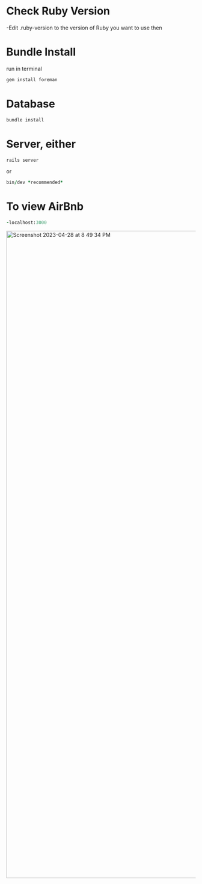 # Check Ruby Version
-Edit .ruby-version to the version of Ruby you want to use then 

# Bundle Install
run in terminal
```ruby
gem install foreman 
```

# Database
```ruby
bundle install 
```
# Server, either
```ruby
rails server 
```
or
```ruby
bin/dev *recommended*
```
# To view AirBnb
```ruby
-localhost:3000
```

<img width="1722" alt="Screenshot 2023-04-28 at 8 49 34 PM" src="https://user-images.githubusercontent.com/117698398/235278210-c54addb7-a620-40e7-9d5c-996628ba908e.png">